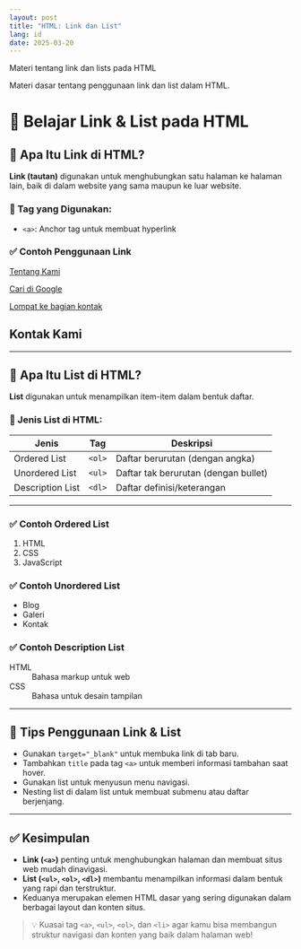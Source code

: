 ```yaml
---
layout: post
title: "HTML: Link dan List"
lang: id
date: 2025-03-20
---
```


Materi tentang link dan lists pada HTML

Materi dasar tentang penggunaan link dan list dalam HTML.

# 🔗 Belajar Link & List pada HTML

## 🔗 Apa Itu Link di HTML?

**Link (tautan)** digunakan untuk menghubungkan satu halaman ke halaman lain, baik di dalam website yang sama maupun ke luar website.

### 📌 Tag yang Digunakan:
- `<a>`: Anchor tag untuk membuat hyperlink

### ✅ Contoh Penggunaan Link


<!-- Link ke halaman lain -->
<a href="about.html">Tentang Kami</a>

<!-- Link ke situs luar -->
<a href="https://www.google.com" target="_blank">Cari di Google</a>

<!-- Link ke bagian tertentu di halaman -->
<a href="#kontak">Lompat ke bagian kontak</a>

<!-- Elemen target -->
<h2 id="kontak">Kontak Kami</h2>


---

## 🧾 Apa Itu List di HTML?

**List** digunakan untuk menampilkan item-item dalam bentuk daftar.

### 📌 Jenis List di HTML:

| Jenis | Tag | Deskripsi |
|-------|-----|-----------|
| Ordered List | `<ol>` | Daftar berurutan (dengan angka) |
| Unordered List | `<ul>` | Daftar tak berurutan (dengan bullet) |
| Description List | `<dl>` | Daftar definisi/keterangan |

---

### ✅ Contoh Ordered List


<ol>
  <li>HTML</li>
  <li>CSS</li>
  <li>JavaScript</li>
</ol>


### ✅ Contoh Unordered List


<ul>
  <li>Blog</li>
  <li>Galeri</li>
  <li>Kontak</li>
</ul>


### ✅ Contoh Description List


<dl>
  <dt>HTML</dt>
  <dd>Bahasa markup untuk web</dd>

  <dt>CSS</dt>
  <dd>Bahasa untuk desain tampilan</dd>
</dl>


---

## 🎯 Tips Penggunaan Link & List

- Gunakan `target="_blank"` untuk membuka link di tab baru.
- Tambahkan `title` pada tag `<a>` untuk memberi informasi tambahan saat hover.
- Gunakan list untuk menyusun menu navigasi.
- Nesting list di dalam list untuk membuat submenu atau daftar berjenjang.

---

## ✅ Kesimpulan

- **Link (`<a>`)** penting untuk menghubungkan halaman dan membuat situs web mudah dinavigasi.
- **List (`<ul>`, `<ol>`, `<dl>`)** membantu menampilkan informasi dalam bentuk yang rapi dan terstruktur.
- Keduanya merupakan elemen HTML dasar yang sering digunakan dalam berbagai layout dan konten situs.

> 💡 Kuasai tag `<a>`, `<ul>`, `<ol>`, dan `<li>` agar kamu bisa membangun struktur navigasi dan konten yang baik dalam halaman web!
